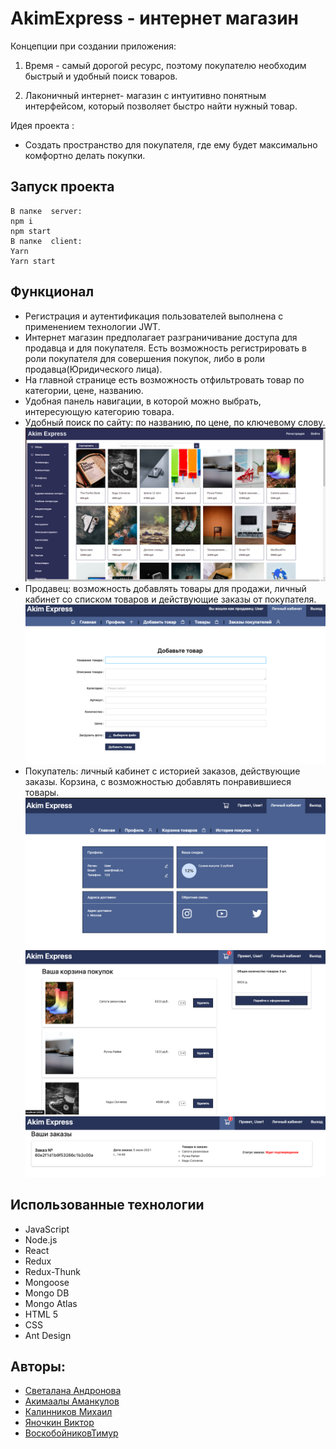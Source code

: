 # AkimExpress - интернет магазин 



Концепции при создании приложения:


1. Время - самый дорогой ресурс, поэтому покупателю необходим быстрый и удобный поиск товаров.

2. Лаконичный интернет- магазин с интуитивно понятным интерфейсом, который позволяет быстро найти нужный товар.

Идея проекта : 

- Создать пространство для покупателя, где ему будет максимально комфортно делать покупки.


## Запуск проекта
```
В папке  server:
npm i
npm start
В папке  client:
Yarn
Yarn start
```

## Функционал 
- Регистрация и аутентификация пользователей выполнена с применением технологии JWT.
- Интернет магазин предполагает разграничивание доступа для продавца и для покупателя. Есть возможность регистрировать в роли покупателя для совершения покупок, либо в роли продавца(Юридического лица).
- На главной странице есть возможность отфильтровать товар по категории, цене, названию.
- Удобная панель навигации, в которой можно выбрать, интересующую категорию товара.
- Удобный поиск по сайту: по названию, по цене, по ключевому слову.
![Главная страница](https://github.com/Akimaaly/OnlineShop/blob/main/Screenshot%20from%202021-07-05%2014-21-10.png)
- Продавец: возможность добавлять товары для продажи, личный кабинет со списком товаров и действующие заказы от покупателя.
![Продавец](https://github.com/Akimaaly/OnlineShop/blob/main/%D0%A1%D0%BD%D0%B8%D0%BC%D0%BE%D0%BA%20%D1%8D%D0%BA%D1%80%D0%B0%D0%BD%D0%B0%202021-07-05%20%D0%B2%2014.46.58.png)
- Покупатель: личный кабинет с историей заказов, действующие заказы. Корзина, с возможностью добавлять понравившиеся товары.
![Покупатель](https://github.com/Akimaaly/OnlineShop/blob/main/%D0%A1%D0%BD%D0%B8%D0%BC%D0%BE%D0%BA%20%D1%8D%D0%BA%D1%80%D0%B0%D0%BD%D0%B0%202021-07-05%20%D0%B2%2014.48.56.png)
![Корзина](https://github.com/Akimaaly/OnlineShop/blob/main/%D0%A1%D0%BD%D0%B8%D0%BC%D0%BE%D0%BA%20%D1%8D%D0%BA%D1%80%D0%B0%D0%BD%D0%B0%202021-07-05%20%D0%B2%2014.49.35.png)
![Заказы](https://github.com/Akimaaly/OnlineShop/blob/main/%D0%A1%D0%BD%D0%B8%D0%BC%D0%BE%D0%BA%20%D1%8D%D0%BA%D1%80%D0%B0%D0%BD%D0%B0%202021-07-05%20%D0%B2%2014.49.48.png)




## Использованные технологии
- JavaScript
- Node.js
- React
- Redux
- Redux-Thunk
- Mongoose
- Mongo DB
- Mongo Atlas
- HTML 5
- CSS
- Ant Design


## Авторы:
- [Светалана Андронова](https://github.com/AndronovaS)
- [Акимаалы Аманкулов](https://github.com/Akimaaly)
- [Калинников Михаил](https://github.com/MikhailKalinnikov)
- [Яночкин Виктор](https://github.com/yanochkinvic)
- [ВоскобойниковТимур](https://github.com/TimurVs)



